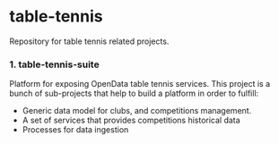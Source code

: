 # table-tennis
Repository for table tennis related projects.
### 1. table-tennis-suite 
Platform for exposing OpenData table tennis services.
This project is a bunch of sub-projects that help to build a platform in order to fulfill:
- Generic data model for clubs, and competitions management.
- A set of services that provides competitions historical data
- Processes for data ingestion

